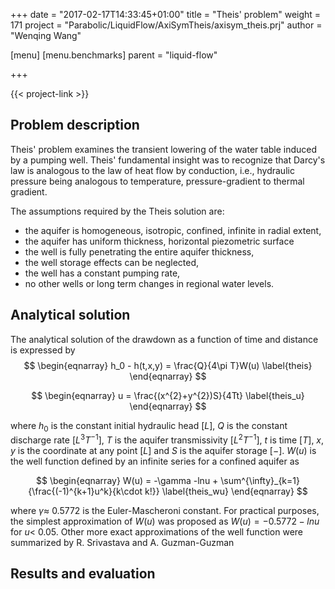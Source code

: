 +++
date = "2017-02-17T14:33:45+01:00"
title = "Theis' problem"
weight = 171
project = "Parabolic/LiquidFlow/AxiSymTheis/axisym_theis.prj"
author = "Wenqing Wang"

[menu]
  [menu.benchmarks]
    parent = "liquid-flow"

+++

{{< project-link >}}

## Problem description

Theis' problem examines the transient lowering of the water table induced by a pumping well. Theis' fundamental insight was to recognize that Darcy's law is analogous to the law of heat flow by conduction, i.e., hydraulic pressure being analogous to temperature, pressure-gradient to thermal gradient.

The assumptions required by the Theis solution are:
- the aquifer is homogeneous, isotropic, confined, infinite in radial extent,
- the aquifer has uniform thickness, horizontal piezometric surface
- the well is fully penetrating the entire aquifer thickness,
- the well storage effects can be neglected,
- the well has a constant pumping rate,
- no other wells or long term changes in regional water levels.


## Analytical solution

The analytical solution of the drawdown as a function of time and distance is expressed by
$$
\begin{eqnarray}
h_0 - h(t,x,y) = \frac{Q}{4\pi T}W(u)
\label{theis}
\end{eqnarray}
$$

$$
\begin{eqnarray}
u = \frac{(x^{2}+y^{2})S}{4Tt}
\label{theis_u}
\end{eqnarray}
$$

where $h_0$ is the constant initial hydraulic head $[L]$, $Q$ is the constant discharge rate [$L^{3}T^{-1}$], $T$ is the aquifer transmissivity [$L^{2}T^{-1}$], $t$ is time $[T]$, $x,y$ is the coordinate at any point $[L]$ and $S$ is the aquifer storage $[-]$. $W(u)$ is the well function defined by an infinite series for a confined aquifer as

$$
\begin{eqnarray}
W(u) = -\gamma -lnu + \sum^{\infty}_{k=1}{\frac{(-1)^{k+1}u^k}{k\cdot k!}}
\label{theis_wu}
\end{eqnarray}
$$

where $\gamma\approx$ 0.5772 is the Euler-Mascheroni constant. For practical purposes, the simplest approximation of $W(u)$ was proposed as $W(u)=-0.5772-lnu$  for $u <$ 0.05. Other more exact approximations of the well function were summarized by R. Srivastava and A. Guzman-Guzman

## Results and evaluation
